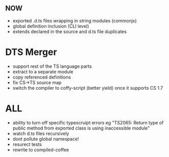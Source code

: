 ## NOW
- exported .d.ts files wrapping in string modules (commonjs)
- global definition inclusion (CLI level)
- extends declared in the source and d.ts file duplicates

# DTS Merger
- support rest of the TS language parts
- extract to a separate module
- copy referenced definitions
- fix CS->TS source map
- switch the compiler to coffy-script (better yield) once it supports CS 1.7

# ALL
- ability to turn off specific typescruipt errors
  eg "TS2065: Return type of public method from exported class is using inaccessible module"
- watch d.ts files recursively
- dont pollute global namespace!
- resurect tests
- rewrite to compiled-coffee